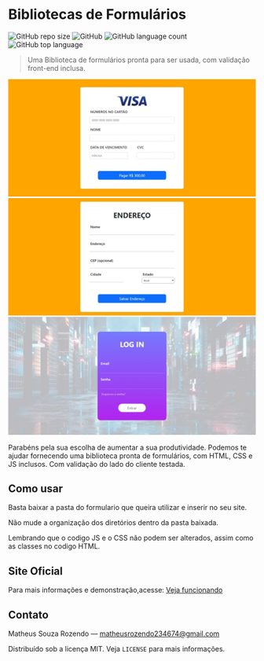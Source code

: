 # Bibliotecas de Formulários

![GitHub repo size](https://img.shields.io/github/repo-size/Matheus-Souza-Rozendo/bibliotecas_formularios)
![GitHub](https://img.shields.io/github/license/Matheus-Souza-Rozendo/bibliotecas_formularios)
![GitHub language count](https://img.shields.io/github/languages/count/Matheus-Souza-Rozendo/bibliotecas_formularios)
![GitHub top language](https://img.shields.io/github/languages/top/Matheus-Souza-Rozendo/bibliotecas_formularios)
> Uma Biblioteca de formulários pronta para ser usada, com validação front-end inclusa.

![](https://github.com/Matheus-Souza-Rozendo/bibliotecas_formularios/blob/main/imagens_readme/Captura%201.jpeg?raw=true)
![](https://github.com/Matheus-Souza-Rozendo/bibliotecas_formularios/blob/main/imagens_readme/Captura%202.jpeg?raw=true)
![](https://github.com/Matheus-Souza-Rozendo/bibliotecas_formularios/blob/main/imagens_readme/Captura%203.jpeg?raw=true)


Parabéns pela sua escolha de aumentar a sua produtividade. Podemos te ajudar fornecendo uma biblioteca pronta de formulários, com HTML, CSS e JS inclusos. Com validação do lado do cliente testada.



## Como usar 
Basta baixar a pasta do formulario que queira utilizar e inserir no seu site. 

Não mude a organização dos diretórios dentro da pasta baixada.

Lembrando que o codigo JS e o CSS não podem ser alterados, assim como as classes no codigo HTML.



## Site Oficial

Para mais informações e demonstração,acesse:  [Veja funcionando](https://matheus-souza-rozendo.github.io/bibliotecas_formularios)

## Contato
Matheus Souza Rozendo –– matheusrozendo234674@gmail.com

Distribuído sob a licença MIT. Veja `LICENSE` para mais informações.
